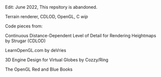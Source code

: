 Edit: June 2022, This repsitory is abandoned.


Terrain renderer, CDLOD, OpenGL, C *wip*

Code pieces from:

Continuous Distance-Dependent Level of Detail for Rendering Heightmaps by Strugar (CDLOD)

LearnOpenGL.com by deVries

3D Engine Design for Virtual Globes by Cozzy/Ring

The OpenGL Red and Blue Books

